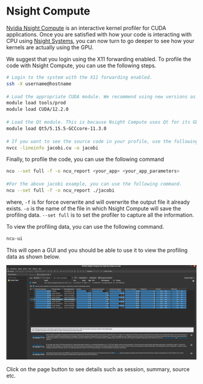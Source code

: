 # Nsight Compute

[Nvidia Nsight Compute](https://developer.nvidia.com/nsight-compute) is an interactive kernel profiler for CUDA applications. Once you are satisfied with how your code is interacting with CPU using [Nsight Systems](./nsight_systems.md), you can now turn to go deeper to see how your kernels are actually using the GPU.

We suggest that you login using the X11 forwarding enabled. To profile the code with Nsight Compute, you can use the following steps.

```bash
# Login to the system with the X11 forwarding enabled.
ssh -X username@hostname

# Load the appropriate CUDA module. We recommend using new versions as older versions are not supported on our systems for profiling. On CX3 phase 2, use CUDA versions >= 12.2.0
module load tools/prod
module load CUDA/12.2.0

# Load the Qt module. This is because Nsight Compute uses Qt for its GUI.
module load Qt5/5.15.5-GCCcore-11.3.0

# If you want to see the source code in your profile, use the following lineinfo flag to compile your jacobi code.
nvcc -lineinfo jacobi.cu -o jacobi
```

Finally, to profile the code, you can use the following command
```bash
ncu --set full -f -o ncu_report <your_app> <your_app_parameters>

#For the above jacobi example, you can use the following command.
ncu --set full -f -o ncu_report ./jacobi
```

where, `-f` is for force overwrite and will overwrite the output file it already exists.
`-o` is the name of the file in which Nsight Compute will save the profiling data.
`--set full` is to set the profiler to capture all the information.

To view the profiling data, you can use the following command.

```bash
ncu-ui
```

This will open a GUI and you should be able to use it to view the profiling data as shown below.

![Nsight Profiling](./img/nsight_compute.png)

Click on the page button to see details such as session, summary, source etc.

